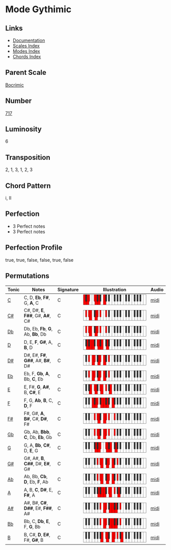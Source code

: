 # Mode Gythimic

## Links

- [Documentation](README.md)
- [Scales Index](Scales.md)
- [Modes Index](Modes.md)
- [Chords Index](Chords.md)

## Parent Scale

[Bocrimic](ScaleBocrimic.md)

## Number

[717](https://ianring.com/musictheory/scales/717)

## Luminosity

6

## Transposition

2, 1, 3, 1, 2, 3

## Chord Pattern

i, II

## Perfection

- 3 Perfect notes
- 3 Perfect notes

## Perfection Profile

true, true, false, false, true, false

## Permutations

| Tonic | Notes | Signature | Illustration | Audio |
|-------|-------|-----------|--------------|-------|
| [C](ModeCNaturalGythimic.md) | C, D, **Eb**, **F#**, G, **A**, C | C | ![CNaturalGythimic](ModeCNaturalGythimic.png) | [midi](https://github.com/edipermadi/music/blob/main/docs/ModeCNaturalGythimic.mid?raw=true) |
| [C#](ModeCSharpGythimic.md) | C#, D#, **E**, **F##**, G#, **A#**, C# | C | ![CSharpGythimic](ModeCSharpGythimic.png) | [midi](https://github.com/edipermadi/music/blob/main/docs/ModeCSharpGythimic.mid?raw=true) |
| [Db](ModeDFlatGythimic.md) | Db, Eb, **Fb**, **G**, Ab, **Bb**, Db | C | ![DFlatGythimic](ModeDFlatGythimic.png) | [midi](https://github.com/edipermadi/music/blob/main/docs/ModeDFlatGythimic.mid?raw=true) |
| [D](ModeDNaturalGythimic.md) | D, E, **F**, **G#**, A, **B**, D | C | ![DNaturalGythimic](ModeDNaturalGythimic.png) | [midi](https://github.com/edipermadi/music/blob/main/docs/ModeDNaturalGythimic.mid?raw=true) |
| [D#](ModeDSharpGythimic.md) | D#, E#, **F#**, **G##**, A#, **B#**, D# | C | ![DSharpGythimic](ModeDSharpGythimic.png) | [midi](https://github.com/edipermadi/music/blob/main/docs/ModeDSharpGythimic.mid?raw=true) |
| [Eb](ModeEFlatGythimic.md) | Eb, F, **Gb**, **A**, Bb, **C**, Eb | C | ![EFlatGythimic](ModeEFlatGythimic.png) | [midi](https://github.com/edipermadi/music/blob/main/docs/ModeEFlatGythimic.mid?raw=true) |
| [E](ModeENaturalGythimic.md) | E, F#, **G**, **A#**, B, **C#**, E | C | ![ENaturalGythimic](ModeENaturalGythimic.png) | [midi](https://github.com/edipermadi/music/blob/main/docs/ModeENaturalGythimic.mid?raw=true) |
| [F](ModeFNaturalGythimic.md) | F, G, **Ab**, **B**, C, **D**, F | C | ![FNaturalGythimic](ModeFNaturalGythimic.png) | [midi](https://github.com/edipermadi/music/blob/main/docs/ModeFNaturalGythimic.mid?raw=true) |
| [F#](ModeFSharpGythimic.md) | F#, G#, **A**, **B#**, C#, **D#**, F# | C | ![FSharpGythimic](ModeFSharpGythimic.png) | [midi](https://github.com/edipermadi/music/blob/main/docs/ModeFSharpGythimic.mid?raw=true) |
| [Gb](ModeGFlatGythimic.md) | Gb, Ab, **Bbb**, **C**, Db, **Eb**, Gb | C | ![GFlatGythimic](ModeGFlatGythimic.png) | [midi](https://github.com/edipermadi/music/blob/main/docs/ModeGFlatGythimic.mid?raw=true) |
| [G](ModeGNaturalGythimic.md) | G, A, **Bb**, **C#**, D, **E**, G | C | ![GNaturalGythimic](ModeGNaturalGythimic.png) | [midi](https://github.com/edipermadi/music/blob/main/docs/ModeGNaturalGythimic.mid?raw=true) |
| [G#](ModeGSharpGythimic.md) | G#, A#, **B**, **C##**, D#, **E#**, G# | C | ![GSharpGythimic](ModeGSharpGythimic.png) | [midi](https://github.com/edipermadi/music/blob/main/docs/ModeGSharpGythimic.mid?raw=true) |
| [Ab](ModeAFlatGythimic.md) | Ab, Bb, **Cb**, **D**, Eb, **F**, Ab | C | ![AFlatGythimic](ModeAFlatGythimic.png) | [midi](https://github.com/edipermadi/music/blob/main/docs/ModeAFlatGythimic.mid?raw=true) |
| [A](ModeANaturalGythimic.md) | A, B, **C**, **D#**, E, **F#**, A | C | ![ANaturalGythimic](ModeANaturalGythimic.png) | [midi](https://github.com/edipermadi/music/blob/main/docs/ModeANaturalGythimic.mid?raw=true) |
| [A#](ModeASharpGythimic.md) | A#, B#, **C#**, **D##**, E#, **F##**, A# | C | ![ASharpGythimic](ModeASharpGythimic.png) | [midi](https://github.com/edipermadi/music/blob/main/docs/ModeASharpGythimic.mid?raw=true) |
| [Bb](ModeBFlatGythimic.md) | Bb, C, **Db**, **E**, F, **G**, Bb | C | ![BFlatGythimic](ModeBFlatGythimic.png) | [midi](https://github.com/edipermadi/music/blob/main/docs/ModeBFlatGythimic.mid?raw=true) |
| [B](ModeBNaturalGythimic.md) | B, C#, **D**, **E#**, F#, **G#**, B | C | ![BNaturalGythimic](ModeBNaturalGythimic.png) | [midi](https://github.com/edipermadi/music/blob/main/docs/ModeBNaturalGythimic.mid?raw=true) |
